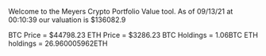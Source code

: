 Welcome to the Meyers Crypto Portfolio Value tool. 
As of 09/13/21 at 00:10:39 our valuation is $136082.9 

BTC Price = $44798.23
 ETH Price = $3286.23
BTC Holdings = 1.06BTC
 ETH holdings = 26.960005962ETH 
